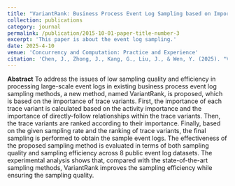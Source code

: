```yaml
---
title: "VariantRank: Business Process Event Log Sampling based on Importance of Trace Variants."
collection: publications
category: journal
permalink: /publication/2015-10-01-paper-title-number-3
excerpt: 'This paper is about the event log sampling.'
date: 2025-4-10
venue: 'Concurrency and Computation: Practice and Experience'
citation: 'Chen, J., Zhong, J., Kang, G., Liu, J., & Wen, Y. (2025). "VariantRank: Business Process Event Log Sampling based on Importance of Trace Variants." <i>Concurrency and Computation: Practice and Experience</i>, 37(9–11), 1–11. https://doi.org/10.1002/cpe.70092'
---
```

**Abstract**
To address the issues of low sampling quality and efficiency in processing large-scale event logs in existing business process event log sampling methods, a new method, named VariantRank, is proposed, which is based on the importance of trace variants. First, the importance of each trace variant is calculated based on the activity importance and the importance of directly-follow relationships within the trace variants. Then, the trace variants are ranked according to their importance. Finally, based on the given sampling rate and the ranking of trace variants, the final sampling is performed to obtain the sample event logs. The effectiveness of the proposed sampling method is evaluated in terms of both sampling quality and sampling efficiency across 8 public event log datasets. The experimental analysis shows that, compared with the state-of-the-art sampling methods, VariantRank improves the sampling efficiency while ensuring the sampling quality.
